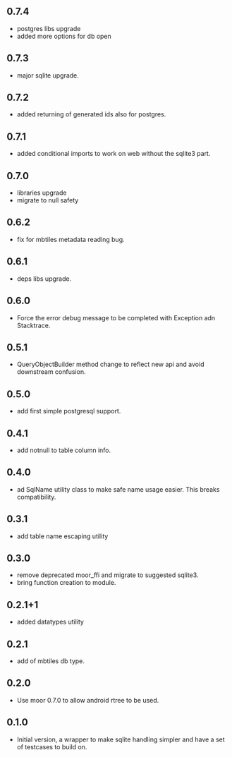 ## 0.7.4

- postgres libs upgrade
- added more options for db open

## 0.7.3

- major sqlite upgrade.

## 0.7.2

- added returning of generated ids also for postgres.

## 0.7.1

- added conditional imports to work on web without the sqlite3 part.
## 0.7.0

- libraries upgrade
- migrate to null safety

## 0.6.2

- fix for mbtiles metadata reading bug.

## 0.6.1

- deps libs upgrade.

## 0.6.0

- Force the error debug message to be completed with Exception adn Stacktrace.

## 0.5.1

- QueryObjectBuilder method change to reflect new api and avoid downstream confusion.

## 0.5.0

- add first simple postgresql support.

## 0.4.1

- add notnull to table column info.

## 0.4.0

- ad SqlName utility class to make safe name usage easier. This breaks compatibility.

## 0.3.1

- add table name escaping utility

## 0.3.0

- remove deprecated moor_ffi and migrate to suggested sqlite3.
- bring function creation to module.

## 0.2.1+1

- added datatypes utility

## 0.2.1

- add of mbtiles db type.

## 0.2.0

- Use moor 0.7.0 to allow android rtree to be used.

## 0.1.0

- Initial version, a wrapper to make sqlite handling simpler and have a set of testcases to build on.
